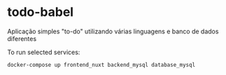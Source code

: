 # todo-babel
Aplicação simples "to-do" utilizando várias linguagens e banco de dados diferentes

To run selected services:
```bash
docker-compose up frontend_nuxt backend_mysql database_mysql
```